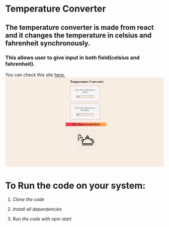 # Temperature Converter  

**The temperature converter is made from react and it changes the temperature in celsius and fahrenheit synchronously.**  
-------------------------------------------------------------------

### This allows user to give input in both field(celsius and fahrenheit).  
You can check this site [here.](https://t-conv.netlify.app/)
![](./src/assets/ss.png)

# To Run the code on your system: 

1. *Clone the code*  

2. *Install all dependencies*  

3. *Run the code with npm start*
